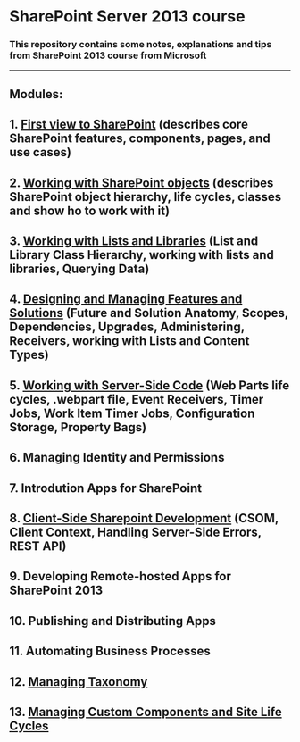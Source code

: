 # SharePoint Server 2013 course
### This repository contains some notes, explanations and tips from SharePoint 2013 course from Microsoft
---
## **Modules**: 

## 1. [First view to SharePoint](https://github.com/evgenyvodyannikov/Education_SP/tree/master/Module1/README.MD) (describes core SharePoint features, components, pages, and use cases)
## 2. [Working with SharePoint objects](https://github.com/evgenyvodyannikov/Education_SP/tree/master/Module2/README.MD) (describes SharePoint object hierarchy, life cycles, classes and show ho to work with it)
## 3. [Working with Lists and Libraries](https://github.com/evgenyvodyannikov/Education_SP/tree/master/Module3/README.MD) (List and Library Class Hierarchy, working with lists and libraries, Querying Data)
## 4. [Designing and Managing Features and Solutions](https://github.com/evgenyvodyannikov/Education_SP/tree/master/Module4/README.MD) (Future and Solution Anatomy, Scopes, Dependencies, Upgrades, Administering, Receivers, working with Lists and Content Types)
## 5. [Working with Server-Side Code](https://github.com/evgenyvodyannikov/Education_SP/tree/master/Module5/README.MD) (Web Parts life cycles, .webpart file, Event Receivers, Timer Jobs, Work Item Timer Jobs, Configuration Storage, Property Bags)
## 6. Managing Identity and Permissions
## 7. Introdution Apps for SharePoint
## 8. [Client-Side Sharepoint Development](https://github.com/evgenyvodyannikov/Education_SP/tree/master/Module8/README.MD) (CSOM, Client Context, Handling Server-Side Errors, REST API)
## 9. Developing Remote-hosted Apps for SharePoint 2013
## 10. Publishing and Distributing Apps
## 11. Automating Business Processes
## 12. [Managing Taxonomy](https://github.com/evgenyvodyannikov/Education_SP/tree/master/Module12/README.MD)
## 13. [Managing Custom Components and Site Life Cycles](https://github.com/evgenyvodyannikov/Education_SP/tree/master/Module13/README.MD)